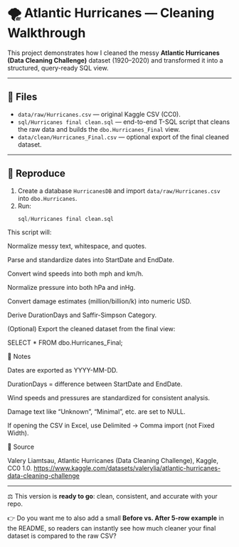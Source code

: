 # 🌪️ Atlantic Hurricanes — Cleaning Walkthrough

This project demonstrates how I cleaned the messy **Atlantic Hurricanes (Data Cleaning Challenge)** dataset (1920–2020) and transformed it into a structured, query-ready SQL view.

---

## 📂 Files
- `data/raw/Hurricanes.csv` — original Kaggle CSV (CC0).
- `sql/Hurricanes final clean.sql` — end-to-end T-SQL script that cleans the raw data and builds the `dbo.Hurricanes_Final` view.
- `data/clean/Hurricanes_Final.csv` — optional export of the final cleaned dataset.

---

## 🔄 Reproduce

1. Create a database `HurricanesDB` and import `data/raw/Hurricanes.csv` into `dbo.Hurricanes`.
2. Run:
   ```sql
   sql/Hurricanes final clean.sql

This script will:

Normalize messy text, whitespace, and quotes.

Parse and standardize dates into StartDate and EndDate.

Convert wind speeds into both mph and km/h.

Normalize pressure into both hPa and inHg.

Convert damage estimates (million/billion/k) into numeric USD.

Derive DurationDays and Saffir-Simpson Category.

(Optional) Export the cleaned dataset from the final view:

SELECT * FROM dbo.Hurricanes_Final;

📝 Notes

Dates are exported as YYYY-MM-DD.

DurationDays = difference between StartDate and EndDate.

Wind speeds and pressures are standardized for consistent analysis.

Damage text like “Unknown”, “Minimal”, etc. are set to NULL.

If opening the CSV in Excel, use Delimited → Comma import (not Fixed Width).

📖 Source

Valery Liamtsau, Atlantic Hurricanes (Data Cleaning Challenge), Kaggle, CC0 1.0.
https://www.kaggle.com/datasets/valerylia/atlantic-hurricanes-data-cleaning-challenge


---

⚖️ This version is **ready to go**: clean, consistent, and accurate with your repo.  

👉 Do you want me to also add a small **Before vs. After 5-row example** in the README, so readers can instantly see how much cleaner your final dataset is compared to the raw CSV?

